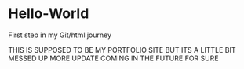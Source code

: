 # Hello-World
First step in my Git/html  journey

THIS IS SUPPOSED TO BE MY PORTFOLIO SITE BUT ITS A LITTLE BIT MESSED UP 
MORE UPDATE COMING IN THE FUTURE FOR SURE

